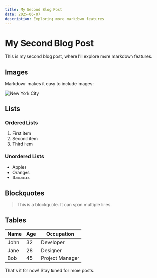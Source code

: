 ```yaml
---
title: My Second Blog Post
date: 2025-06-07
description: Exploring more markdown features
---
```


# My Second Blog Post

This is my second blog post, where I'll explore more markdown features.

## Images

Markdown makes it easy to include images:

![New York City](../assets/images/nyc.jpg)

## Lists

### Ordered Lists

1. First item
2. Second item
3. Third item

### Unordered Lists

- Apples
- Oranges
- Bananas

## Blockquotes

> This is a blockquote.
> It can span multiple lines.

## Tables

| Name    | Age | Occupation    |
|---------|-----|---------------|
| John    | 32  | Developer     |
| Jane    | 28  | Designer      |
| Bob     | 45  | Project Manager |

That's it for now! Stay tuned for more posts.
